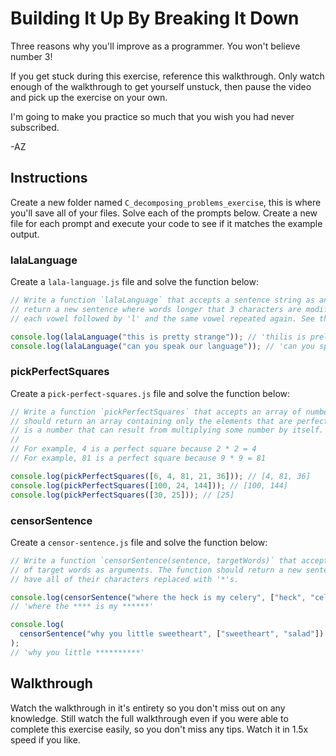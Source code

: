 # Building It Up By Breaking It Down

Three reasons why you'll improve as a programmer. You won't believe number 3!

If you get stuck during this exercise, reference this walkthrough. Only watch enough of the
walkthrough to get yourself unstuck, then pause the video and pick up the exercise on your own.

I'm going to make you practice so much that you wish you had never subscribed.

-AZ

## Instructions

Create a new folder named `C_decomposing_problems_exercise`, this is where you'll save all of your
files. Solve each of the prompts below. Create a new file for each prompt and execute your code to
see if it matches the example output.

### lalaLanguage

Create a `lala-language.js` file and solve the function below:

```js
// Write a function `lalaLanguage` that accepts a sentence string as an argument. The function should
// return a new sentence where words longer that 3 characters are modified. Modified words should have
// each vowel followed by 'l' and the same vowel repeated again. See the examples.

console.log(lalaLanguage("this is pretty strange")); // 'thilis is preletty stralangele'
console.log(lalaLanguage("can you speak our language")); // 'can you spelealak our lalangulualagele'
```

### pickPerfectSquares

Create a `pick-perfect-squares.js` file and solve the function below:

```js
// Write a function `pickPerfectSquares` that accepts an array of numbers as an argument. The function
// should return an array containing only the elements that are perfect squares. A perfect square
// is a number that can result from multiplying some number by itself.
//
// For example, 4 is a perfect square because 2 * 2 = 4
// For example, 81 is a perfect square because 9 * 9 = 81

console.log(pickPerfectSquares([6, 4, 81, 21, 36])); // [4, 81, 36]
console.log(pickPerfectSquares([100, 24, 144])); // [100, 144]
console.log(pickPerfectSquares([30, 25])); // [25]
```

### censorSentence

Create a `censor-sentence.js` file and solve the function below:

```js
// Write a function `censorSentence(sentence, targetWords)` that accepts a sentence string and an array
// of target words as arguments. The function should return a new sentence where any target words
// have all of their characters replaced with '*'s.

console.log(censorSentence("where the heck is my celery", ["heck", "celery"]));
// 'where the **** is my ******'

console.log(
  censorSentence("why you little sweetheart", ["sweetheart", "salad"])
);
// 'why you little **********'
```

## Walkthrough

Watch the walkthrough in it's entirety so you don't miss out on any knowledge. Still watch the full
walkthrough even if you were able to complete this exercise easily, so you don't miss any tips.
Watch it in 1.5x speed if you like.
